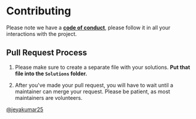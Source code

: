 # Contributing

Please note we have a **[code of conduct](https://github.com/zero-to-mastery/CodeofConduct)**, please follow it in all your interactions with the project.

## Pull Request Process

1. Please make sure to create a separate file with your solutions. **Put that file into the `Solutions` folder.**

2. After you've made your pull request, you will have to wait until a maintainer can merge your request. Please be patient, as most maintainers are volunteers.

[@jeyakumar25](https://github.com/jeyakumar25)